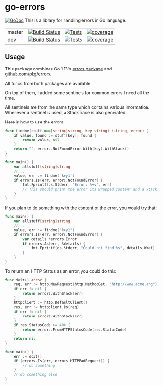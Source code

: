 # go-errors

[![GoDoc](https://godoc.org/github.com/gildas/go-errors?status.svg)](https://godoc.org/github.com/gildas/go-errors)
This is a library for handling errors in Go language.

|  |   |   |   |
---|---|---|---|
master | [![Build Status](https://dev.azure.com/keltiek/gildas/_apis/build/status/gildas.go-errors?branchName=master)](https://dev.azure.com/keltiek/gildas/_build/latest?definitionId=2&branchName=master) | [![Tests](https://img.shields.io/azure-devops/tests/keltiek/gildas/2/master)](https://dev.azure.com/keltiek/gildas/_build/latest?definitionId=2&branchName=master) | [![coverage](https://img.shields.io/azure-devops/coverage/keltiek/gildas/2/master)](https://dev.azure.com/keltiek/gildas/_build/latest?definitionId=2&branchName=master&view=codecoverage-tab)  
dev | [![Build Status](https://dev.azure.com/keltiek/gildas/_apis/build/status/gildas.go-errors?branchName=dev)](https://dev.azure.com/keltiek/gildas/_build/latest?definitionId=2&branchName=dev) | [![Tests](https://img.shields.io/azure-devops/tests/keltiek/gildas/2/dev)](https://dev.azure.com/keltiek/gildas/_build/latest?definitionId=2&branchName=dev) | [![coverage](https://img.shields.io/azure-devops/coverage/keltiek/gildas/2/dev)](https://dev.azure.com/keltiek/gildas/_build/latest?definitionId=2&branchName=dev&view=codecoverage-tab)  

## Usage

This package combines Go 1.13's [errors package](https://golang.org/pkg/errors) and [github.com/pkg/errors](https://github.com/pkg/errors).

All funcs from both packages are available.

On top of them, I added some sentinels for common errors I need all the time.

All sentinels are from the same type which contains various information. Whenever a sentinel is used, a StackTrace is also generated.

Here is how to use the errors:  
```go
func findme(stuff map[string]string, key string) (string, error) {
    if value, found := stuff[key]; found {
        return value, nil
    }
    return "", errors.NotFoundError.With(key).WithStack()
}

func main() {
    var allstuff[string]string
    //...
    value, err := findme("key1")
    if errors.Is(err, errors.NotFoundError) {
        fmt.Fprintf(os.Stderr, "Error: %+v", err)
        // This should print the error its wrapped content and a StackTrace.
    }
}
```

If you plan to do something with the content of the error, you would try that:  
```go
func main() {
    var allstuff[string]string
    //...
    value, err := findme("key1")
    if errors.Is(err, errors.NotFoundError) {
        var details *errors.Error
        if errors.As(err, &details) {
            fmt.Fprintf(os.Stderr, "Could not find %s", details.What)
        }
    }
}
```

To return an HTTP Status as an error, you could do this:  
```go
func doit() error {
    req, err := http.NewRequest(http.MethodGet, "http://www.acme.org")
    if err != nil {
        return errors.WithStack(err)
    }
    httpclient := http.DefaultClient()
    res, err := httpclient.Do(req)
    if err != nil {
        return errors.WithStack(err)
    }
    if res.StatusCode >= 400 {
        return errors.FromHTTPStatusCode(res.StatusCode)
    }
    return nil
}

func main() {
    err := doit()
    if (errors.Is(err, errors.HTTPBadRequest)) {
        // do something
    }
    // do something else
}
```
